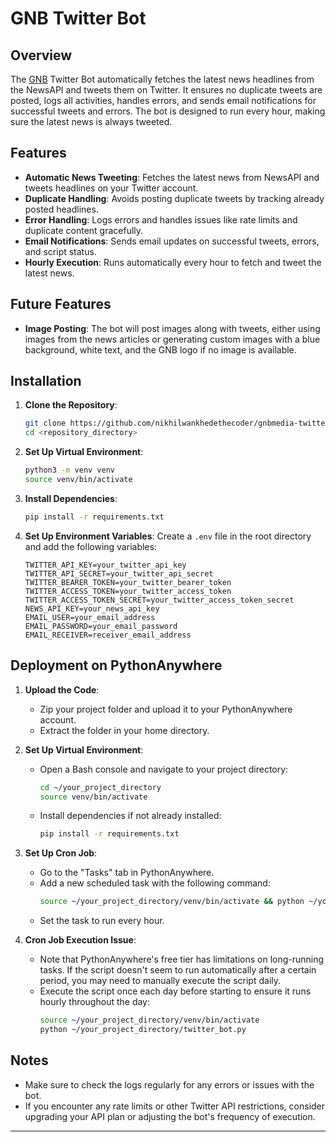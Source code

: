 # GNB Twitter Bot

## Overview

The [GNB](https://x.com/gnbnewsnetwork) Twitter Bot automatically fetches the latest news headlines from the NewsAPI and tweets them on Twitter. It ensures no duplicate tweets are posted, logs all activities, handles errors, and sends email notifications for successful tweets and errors. The bot is designed to run every hour, making sure the latest news is always tweeted.

## Features

- **Automatic News Tweeting**: Fetches the latest news from NewsAPI and tweets headlines on your Twitter account.
- **Duplicate Handling**: Avoids posting duplicate tweets by tracking already posted headlines.
- **Error Handling**: Logs errors and handles issues like rate limits and duplicate content gracefully.
- **Email Notifications**: Sends email updates on successful tweets, errors, and script status.
- **Hourly Execution**: Runs automatically every hour to fetch and tweet the latest news.

## Future Features

- **Image Posting**: The bot will post images along with tweets, either using images from the news articles or generating custom images with a blue background, white text, and the GNB logo if no image is available.

## Installation

1. **Clone the Repository**:
   ```bash
   git clone https://github.com/nikhilwankhedethecoder/gnbmedia-twitterbot.git
   cd <repository_directory>
   ```

2. **Set Up Virtual Environment**:
   ```bash
   python3 -m venv venv
   source venv/bin/activate
   ```

3. **Install Dependencies**:
   ```bash
   pip install -r requirements.txt
   ```

4. **Set Up Environment Variables**:
   Create a `.env` file in the root directory and add the following variables:
   ```plaintext
   TWITTER_API_KEY=your_twitter_api_key
   TWITTER_API_SECRET=your_twitter_api_secret
   TWITTER_BEARER_TOKEN=your_twitter_bearer_token
   TWITTER_ACCESS_TOKEN=your_twitter_access_token
   TWITTER_ACCESS_TOKEN_SECRET=your_twitter_access_token_secret
   NEWS_API_KEY=your_news_api_key
   EMAIL_USER=your_email_address
   EMAIL_PASSWORD=your_email_password
   EMAIL_RECEIVER=receiver_email_address
   ```

## Deployment on PythonAnywhere

1. **Upload the Code**:
   - Zip your project folder and upload it to your PythonAnywhere account.
   - Extract the folder in your home directory.

2. **Set Up Virtual Environment**:
   - Open a Bash console and navigate to your project directory:
     ```bash
     cd ~/your_project_directory
     source venv/bin/activate
     ```
   - Install dependencies if not already installed:
     ```bash
     pip install -r requirements.txt
     ```

3. **Set Up Cron Job**:
   - Go to the "Tasks" tab in PythonAnywhere.
   - Add a new scheduled task with the following command:
     ```bash
     source ~/your_project_directory/venv/bin/activate && python ~/your_project_directory/twitter_bot.py
     ```
   - Set the task to run every hour.

4. **Cron Job Execution Issue**:
   - Note that PythonAnywhere's free tier has limitations on long-running tasks. If the script doesn't seem to run automatically after a certain period, you may need to manually execute the script daily.
   - Execute the script once each day before starting to ensure it runs hourly throughout the day:
     ```bash
     source ~/your_project_directory/venv/bin/activate
     python ~/your_project_directory/twitter_bot.py
     ```

## Notes

- Make sure to check the logs regularly for any errors or issues with the bot.
- If you encounter any rate limits or other Twitter API restrictions, consider upgrading your API plan or adjusting the bot's frequency of execution.

---
